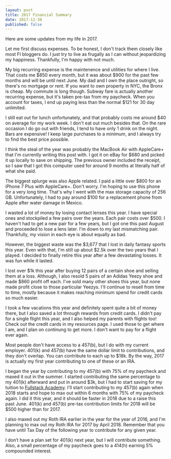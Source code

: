 ```yaml
---
layout: post
title: 2017 Financial Summary
date: 2017-12-30
published: false
---
```

Here are some updates from my life in 2017.

Let me first discuss expenses. To be honest, I don't track them closely like most FI bloggers do. I just try to live as frugally as I can without jeopardizing my happiness. Thankfully, I'm happy with not much.

My big recurring expense is the maintenence and utilities for where I live. That costs me $850 every month, but it was about $900 for the past few months and will be until next June. My dad and I own the place outright, so there's no mortgage or rent. If you want to own property in NYC, the Bronx is cheap. My commute is long though. Subway fare is actually another recurring expense, but it's taken pre-tax from my paycheck. When you account for taxes, I end up paying less than the normal $121 for 30 day unlimited.

I still eat out for lunch unfortunately, and that probably costs me around $40 on average for my work week. I don't eat out much besides that. On the rare occasion I do go out with friends, I tend to have only 1 drink on the night. Bars are expensive! I keep large purchases to a minimum, and I always try to find the best price possible.

I think the steal of the year was probably the MacBook Air with AppleCare+ that I'm currently writing this post with. I got it on eBay for $680 and picked it up locally to save on shipping. The previous owner included the receipt, so I saw that I got this computer used for around 9 months at literally half of what she paid.

The biggest splurge was also Apple related. I paid a little over $800 for an iPhone 7 Plus with AppleCare+. Don't worry. I'm hoping to use this phone for a very long time. That's why I went with the max storage capacity of 256 GB. Unfortunately, I had to pay around $100 for a replacement phone from Apple after water damage in Mexico.

I wasted a lot of money by losing contact lenses this year. I have special ones and stockpiled a few pairs over the years. Each pair costs over $500. I haven't had to get a new pair for a few years, but I got one this past August and proceeded to lose a lens later. I'm down to my last mismatching pair. Thankfully, my vision in each eye is about equally as bad.

However, the biggest waste was the $3,677 that I lost in daily fantasy sports this year. Even with that, I'm still up about $2.5k over the two years that I played. I decided to finally retire this year after a few devastating losses. It was fun while it lasted.

I lost over $1k this year after buying 12 pairs of a certain shoe and selling them at a loss. Although, I also resold 5 pairs of an Adidas Yeezy shoe and made $860 profit off each. I've sold many other shoes this year, but none made profit close to those particular Yeezys. I'll continue to resell from time to time, mostly because it makes reaching minimum spend for credit cards so much easier.

I took a few vacations this year and definitely spent quite a bit of money there, but I also saved a lot through rewards from credit cards. I didn't pay for a single flight this year, and I also helped my parents with flights too! Check out the credit cards in my resources page. I used those to get where I am, and I plan on continung to get more. I don't want to pay for a flight ever again.

Most people don't have access to a 457(b), but I do with my current employer. 401(k) and 457(b) have the same dollar limit to contributions, and they don't overlap. You can contribute to each up to $18k. By the way, 2017 is actually my first year contributing to one of these or an IRA.

I began the year by contributing to my 457(b) with 75% of my paycheck and maxed it out in the summer. I started contributing the same percentage to my 401(k) afterward and put in around $3k, but I had to start saving for my tuition to [Fullstack Academy](https://www.fullstackacademy.com/). I'll start contributing to my 457(b) again when 2018 starts and hope to max out within 6 months with 75% of my paycheck again. I did it this year, and it should be faster in 2018 due to a raise this past June. 401(k) and 457(b) pre-tax contribution limits for 2018 will be $500 higher than for 2017.

I also maxed out my Roth IRA earlier in the year for the year of 2016, and I'm planning to max out my Roth IRA for 2017 by April 2018. Remember that you have until Tax Day of the following year to contribute for any given year.

I don’t have a plan set for 401(k) next year, but I will contribute something. Also, a small percentage of my paycheck goes to a 414(h) earning 5% compounded interest.
